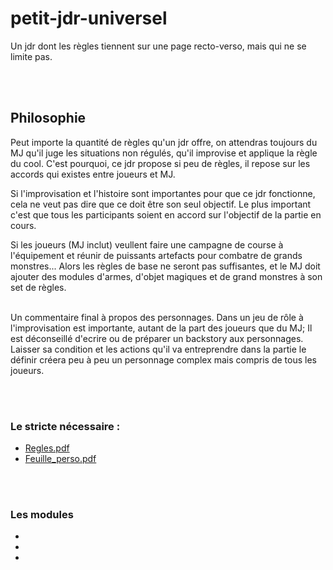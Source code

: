 # **petit-jdr-universel**
Un jdr dont les règles tiennent sur une page recto-verso, mais qui ne se limite pas.

<br><br>
## **Philosophie**
Peut importe la quantité de règles qu'un jdr offre, on attendras toujours du MJ qu'il juge les situations non régulés, qu'il improvise et applique la règle du cool. C'est pourquoi, ce jdr propose si peu de règles, il repose sur les accords qui existes entre joueurs et MJ.

Si l'improvisation et l'histoire sont importantes pour que ce jdr fonctionne, cela ne veut pas dire que ce doit être son seul objectif. Le plus important c'est que tous les participants soient en accord sur l'objectif de la partie en cours.

Si les joueurs (MJ inclut) veullent faire une campagne de course à l'équipement et réunir de puissants artefacts pour combatre de grands monstres... Alors les règles de base ne seront pas suffisantes, et le MJ doit ajouter des modules d'armes, d'objet magiques et de grand monstres à son set de règles.

<br>
Un commentaire final à propos des personnages. Dans un jeu de rôle à l'improvisation est importante, autant de la part des joueurs que du MJ; Il est déconseillé d'ecrire ou de préparer un backstory aux personnages. Laisser sa condition et les actions qu'il va entreprendre dans la partie le définir créera peu à peu un personnage complex mais compris de tous les joueurs.



<br><br>
### **Le stricte nécessaire :**
- [Regles.pdf](Regles.pdf)
- [Feuille_perso.pdf](Feuille_perso.pdf)

<br><br>
### **Les modules**
-
-
-

